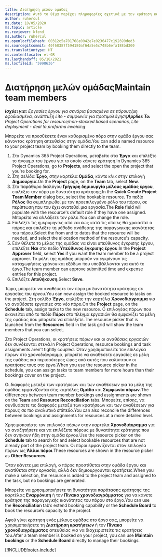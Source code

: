 ```yaml
---
title: Διατήρηση μελών ομάδας
description: Αυτό το θέμα παρέχει πληροφορίες σχετικά με την κράτηση καθορισμένων πόρων σε ομάδες εργασίας και ανάθεση εργασιών.
author: ruhercul
ms.date: 10/05/2020
ms.topic: article
ms.reviewer: kfend
ms.author: ruhercul
ms.openlocfilehash: 00312c5a701768e0042e7e0236477c192690ded3
ms.sourcegitcommit: 40f68387f594180af64a5e5c748b6efa188bd300
ms.translationtype: HT
ms.contentlocale: el-GR
ms.lasthandoff: 05/10/2021
ms.locfileid: "5998636"
---
```

# <a name="maintain-team-members"></a><span data-ttu-id="389c0-103">Διατήρηση μελών ομάδας</span><span class="sxs-lookup"><span data-stu-id="389c0-103">Maintain team members</span></span>

<span data-ttu-id="389c0-104">_**Ισχύει για:** Εργασίες έργου για σενάρια βασισμένα σε πόρους/μη εφοδιασμένα, ανάπτυξη Lite - συμφωνία για προτιμολόγηση_</span><span class="sxs-lookup"><span data-stu-id="389c0-104">_**Applies To:** Project Operations for resource/non-stocked based scenarios, Lite deployment - deal to proforma invoicing_</span></span>

<span data-ttu-id="389c0-105">Μπορείτε να προσθέσετε έναν καθορισμένο πόρο στην ομάδα έργου σας κάνοντας κράτηση απευθείας στην ομάδα.</span><span class="sxs-lookup"><span data-stu-id="389c0-105">You can add a named resource to your project team by booking them directly to the team.</span></span>

1. <span data-ttu-id="389c0-106">Στο Dynamics 365 Project Operations, μεταβείτε στα **Έργα** και επιλέξτε το άνοιγμα του έργου για το οποίο κάνετε κράτηση.</span><span class="sxs-lookup"><span data-stu-id="389c0-106">In Dynamics 365 Project Operations, go to **Projects**, and select the open the project that you're booking for.</span></span>
2. <span data-ttu-id="389c0-107">Στη σελίδα **Έργο**, στην καρτέλα **Ομάδα**, κάντε κλικ στην επιλογή **Δημιουργία**.</span><span class="sxs-lookup"><span data-stu-id="389c0-107">On the **Project** page, on the **Team** tab, select **New**.</span></span> 
3. <span data-ttu-id="389c0-108">Στο παράθυρο διαλόγου **Γρήγορη δημιουργία μέλους ομάδας έργου**, επιλέξτε τον πόρο με δυνατότητα κράτησης.</span><span class="sxs-lookup"><span data-stu-id="389c0-108">In the **Quick Create Project Team Member** dialog box, select the bookable resource.</span></span> <span data-ttu-id="389c0-109">Το πεδίο **Ρόλος** θα συμπληρωθεί με τον προεπιλεγμένο ρόλο του πόρου, σε περίπτωση που του έχει ανατεθεί μια εργασία.</span><span class="sxs-lookup"><span data-stu-id="389c0-109">The **Role** field will populate with the resource's default role if they have one assigned.</span></span> <span data-ttu-id="389c0-110">Μπορείτε να αλλάξετε τον ρόλο.</span><span class="sxs-lookup"><span data-stu-id="389c0-110">You can change the role.</span></span> 
4. <span data-ttu-id="389c0-111">Επιλέξτε τις ημερομηνίες από και έως κατά τις οποίες θα χρειαστεί ο πόρος και επιλέξτε τη μέθοδο ανάθεσης της παραγωγικής ικανότητας του πόρου.</span><span class="sxs-lookup"><span data-stu-id="389c0-111">Select the from and to dates that the resource will be needed, and select the allocation method of the resource's capacity.</span></span> 
5. <span data-ttu-id="389c0-112">Εάν θέλετε το μέλος της ομάδας να είναι υπεύθυνος έγκρισης έργου, επιλέξτε **Ναι** στο πεδίο **Υπεύθυνος έγκρισης έργου**.</span><span class="sxs-lookup"><span data-stu-id="389c0-112">In the **Project Approver** field, select **Yes** if you want the team member to be a project approver.</span></span> <span data-ttu-id="389c0-113">Τα μέλη της ομάδας μπορούν να εγκρίνουν τις καταχωρήσεις χρόνου και εξόδων που υποβάλλονται για αυτό το έργο.</span><span class="sxs-lookup"><span data-stu-id="389c0-113">The team member can approve submitted time and expense entries for this project.</span></span> 
6. <span data-ttu-id="389c0-114">Επιλέξτε **Αποθήκευση**.</span><span class="sxs-lookup"><span data-stu-id="389c0-114">Select **Save**.</span></span>

<span data-ttu-id="389c0-115">Τώρα, μπορείτε να αναθέσετε τον πόρο με δυνατότητα κράτησης σε εργασίες του έργου.</span><span class="sxs-lookup"><span data-stu-id="389c0-115">You can now assign the booked resource to tasks on the project.</span></span> <span data-ttu-id="389c0-116">Στη σελίδα **Έργο**, επιλέξτε την καρτέλα **Χρονοδιάγραμμα** για να αναθέσετε εργασίες στο νέο πόρο.</span><span class="sxs-lookup"><span data-stu-id="389c0-116">On the **Project** page, on the **Schedule** tab, assign tasks to the new resource.</span></span> <span data-ttu-id="389c0-117">Ο επιλογέας πόρων που εκκινείται από το πεδίο **Πόροι** στο πλέγμα εργασιών θα εμφανίζει τα μέλη της ομάδας που μπορείτε να επιλέξετε.</span><span class="sxs-lookup"><span data-stu-id="389c0-117">The resource picker that is launched from the **Resources** field in the task grid will show the team members that you can select.</span></span>


<span data-ttu-id="389c0-118">Στο Project Operations, οι κρατήσεις πόρων και οι αναθέσεις εργασιών δεν συνδέονται στενά.</span><span class="sxs-lookup"><span data-stu-id="389c0-118">In Project Operations, resource bookings and task assignments aren't tightly coupled.</span></span> <span data-ttu-id="389c0-119">Όταν χρησιμοποιείτε τον επιλογέα πόρων στο χρονοδιάγραμμα, μπορείτε να αναθέσετε εργασίες σε μέλη της ομάδας για περισσότερες ώρες από αυτές που καλύπτουν οι κρατήσεις τους στο έργο.</span><span class="sxs-lookup"><span data-stu-id="389c0-119">When you use the resource picker in the schedule, you can assign tasks to team members for more hours than their bookings cover on the project.</span></span>

<span data-ttu-id="389c0-120">Οι διαφορές μεταξύ των κρατήσεων και των αναθέσεων για τα μέλη της ομάδας εμφανίζονται στις καρτέλες **Ομάδα** και **Συμφωνία πόρων**.</span><span class="sxs-lookup"><span data-stu-id="389c0-120">The differences between team member bookings and assignments are shown on the **Team** and **Resource Reconciliation** tabs.</span></span> <span data-ttu-id="389c0-121">Μπορείτε, επίσης, να συνδυάσετε τις διαφορές μεταξύ των κρατήσεων και των αναθέσεων για πόρους σε πιο αναλυτικό επίπεδο.</span><span class="sxs-lookup"><span data-stu-id="389c0-121">You can also reconcile the differences between bookings and assignments for resources at a more detailed level.</span></span>

<span data-ttu-id="389c0-122">Χρησιμοποιήστε τον επιλογέα πόρων στην καρτέλα **Χρονοδιάγραμμα** για να αναζητήσετε και να επιλέξετε πόρους με δυνατότητα κράτησης που δεν ανήκουν ήδη στην ομάδα έργου.</span><span class="sxs-lookup"><span data-stu-id="389c0-122">Use the resource picker on the **Schedule** tab to search for and select bookable resources that are not already part of the project team.</span></span> <span data-ttu-id="389c0-123">Οι πόροι εμφανίζονται στον επιλογέα πόρων ως **Άλλοι πόροι**.</span><span class="sxs-lookup"><span data-stu-id="389c0-123">These resources are shown in the resource picker as **Other Resources**.</span></span>

<span data-ttu-id="389c0-124">Όταν κάνετε μια επιλογή, ο πόρος προστίθεται στην ομάδα έργου και ανατίθεται στην εργασία, αλλά δεν δημιουργούνται κρατήσεις.</span><span class="sxs-lookup"><span data-stu-id="389c0-124">When you make a selection, the resource is added to the project team and assigned to the task, but no bookings are generated.</span></span>

<span data-ttu-id="389c0-125">Μπορείτε να χρησιμοποιήσετε τη δυνατότητα παράτασης κράτησης της καρτέλας **Εναρμόνιση** ή τον **Πίνακα χρονοδιαγράμματος** για να κάνετε κράτηση της παραγωγικής ικανότητας του πόρου στο έργο.</span><span class="sxs-lookup"><span data-stu-id="389c0-125">You can use the **Reconciliation** tab’s extend booking capability or the **Schedule Board** to book the resource’s capacity to the project.</span></span>

<span data-ttu-id="389c0-126">Αφού γίνει κράτηση ενός μέλους ομάδας στο έργο σας, μπορείτε να χρησιμοποιήσετε τη **Διατήρηση κρατήσεων** ή τον **Πίνακα χρονοδιαγράμματος** απευθείας για να διαχειριστείτε τις κρατήσεις του.</span><span class="sxs-lookup"><span data-stu-id="389c0-126">After a team member is booked on your project, you can use **Maintain bookings** or the **Schedule Board** directly to manage their bookings.</span></span>


[!INCLUDE[footer-include](../includes/footer-banner.md)]